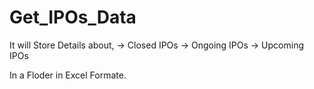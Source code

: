 # Get_IPOs_Data

It will Store Details about, 
-> Closed IPOs
-> Ongoing IPOs
-> Upcoming IPOs

In a Floder in Excel Formate.
